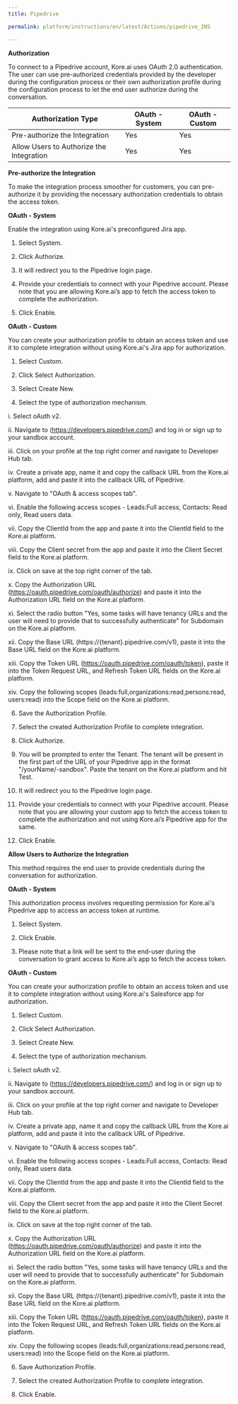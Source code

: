 ```yaml
---
title: Pipedrive

permalink: platform/instructions/en/latest/Actions/pipedrive_INS

---
```


<base target="_blank">




**Authorization**

To connect to a Pipedrive account, Kore.ai uses OAuth 2.0 authentication. The user can use pre-authorized credentials provided by the developer during the configuration process or their own authorization profile during the configuration process to let the end user authorize during the conversation.

|Authorization Type | OAuth - System | OAuth - Custom |
|----------------------------------------|----------------|----------------|
|Pre-authorize the Integration | Yes | Yes |
|Allow Users to Authorize the Integration| Yes | Yes |


**Pre-authorize the Integration**

To make the integration process smoother for customers, you can pre-authorize it by providing the necessary authorization credentials to obtain the access token.

**OAuth - System**

Enable the integration using Kore.ai's preconfigured Jira app.

1. Select System.

2. Click Authorize.

3. It will redirect you to the Pipedrive login page.

4. Provide your credentials to connect with your Pipedrive account.
Please note that you are allowing Kore.ai’s app to fetch the access token to complete the authorization.

5. Click Enable.


**OAuth - Custom**

You can create your authorization profile to obtain an access token and use it to complete integration without using Kore.ai's Jira app for authorization.

1. Select Custom.

2. Click Select Authorization.

3. Select Create New.

4. Select the type of authorization mechanism.

i. Select oAuth v2.

ii. Navigate to (https://developers.pipedrive.com/) and log in or sign up to your sandbox account.

iii. Click on your profile at the top right corner and navigate to Developer Hub tab.

iv. Create a private app, name it and copy the callback URL from the Kore.ai platform, add and paste it into the callback URL of Pipedrive.

v. Navigate to "OAuth & access scopes tab".

vi. Enable the following access scopes - Leads:Full access, Contacts: Read only, Read users data. 

vii. Copy the ClientId from the app and paste it into the ClientId field to the Kore.ai platform.

viii. Copy the Client secret from the app and paste it into the Client Secret field to the Kore.ai platform.

ix. Click on save at the top right corner of the tab.

x. Copy the Authorization URL (https://oauth.pipedrive.com/oauth/authorize) and paste it into the Authorization URL field on the Kore.ai platform.

xi. Select the radio button "Yes, some tasks will have tenancy URLs and the user will need to provide that to successfully authenticate" for Subdomain on the Kore.ai platform.

xii. Copy the Base URL (https://{tenant}.pipedrive.com/v1), paste it into the Base URL field on the Kore.ai platform.

xiii. Copy the Token URL (https://oauth.pipedrive.com/oauth/token), paste it into the Token Request URL, and Refresh Token URL fields on the Kore.ai platform.

xiv. Copy the following scopes (leads:full,organizations:read,persons:read, users:read) into the Scope field on the Kore.ai platform.

6. Save the Authorization Profile.

7. Select the created Authorization Profile to complete integration.

8. Click Authorize.

9. You will be prompted to enter the Tenant. The tenant will be present in the first part of the URL of your Pipedrive app in the format "/yourName/-sandbox". Paste the tenant on the Kore.ai platform and hit Test.

10. It will redirect you to the Pipedrive login page.

11. Provide your credentials to connect with your Pipedrive account.
Please note that you are allowing your custom app to fetch the access token to complete the authorization and not using Kore.ai’s Pipedrive app for the same.

12. Click Enable.


**Allow Users to Authorize the Integration**

This method requires the end user to provide credentials during the conversation for authorization.

**OAuth - System**

This authorization process involves requesting permission for Kore.ai's Pipedrive app to access an access token at runtime.

1. Select System.

2. Click Enable.

3. Please note that a link will be sent to the end-user during the conversation to grant access to Kore.ai’s app to fetch the access token.

**OAuth - Custom**

You can create your authorization profile to obtain an access token and use it to complete integration without using Kore.ai's Salesforce app for authorization.

1. Select Custom.

2. Click Select Authorization.

3. Select Create New.

4. Select the type of authorization mechanism.

i. Select oAuth v2.

ii. Navigate to (https://developers.pipedrive.com/) and log in or sign up to your sandbox account.

iii. Click on your profile at the top right corner and navigate to Developer Hub tab.

iv. Create a private app, name it and copy the callback URL from the Kore.ai platform, add and paste it into the callback URL of Pipedrive.

v. Navigate to "OAuth & access scopes tab".

vi. Enable the following access scopes - Leads:Full access, Contacts: Read only, Read users data. 

vii. Copy the ClientId from the app and paste it into the ClientId field to the Kore.ai platform.

viii. Copy the Client secret from the app and paste it into the Client Secret field to the Kore.ai platform.

ix. Click on save at the top right corner of the tab.

x. Copy the Authorization URL (https://oauth.pipedrive.com/oauth/authorize) and paste it into the Authorization URL field on the Kore.ai platform.

xi. Select the radio button "Yes, some tasks will have tenancy URLs and the user will need to provide that to successfully authenticate" for Subdomain on the Kore.ai platform.

xii. Copy the Base URL (https://{tenant}.pipedrive.com/v1), paste it into the Base URL field on the Kore.ai platform.

xiii. Copy the Token URL (https://oauth.pipedrive.com/oauth/token), paste it into the Token Request URL, and Refresh Token URL fields on the Kore.ai platform.

xiv. Copy the following scopes (leads:full,organizations:read,persons:read, users:read) into the Scope field on the Kore.ai platform.

6. Save Authorization Profile.

7. Select the created Authorization Profile to complete integration.

8. Click Enable.

